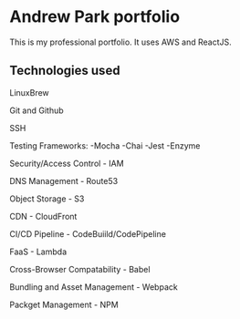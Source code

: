 # Andrew Park portfolio

This is my professional portfolio. It uses AWS and ReactJS.

## Technologies used

LinuxBrew

Git and Github

SSH

Testing Frameworks:
  -Mocha
  -Chai
  -Jest
  -Enzyme
 
Security/Access Control - IAM

DNS Management - Route53

Object Storage - S3

CDN - CloudFront

CI/CD Pipeline - CodeBuiild/CodePipeline

FaaS - Lambda

Cross-Browser Compatability - Babel

Bundling and Asset Management - Webpack

Packget Management - NPM
